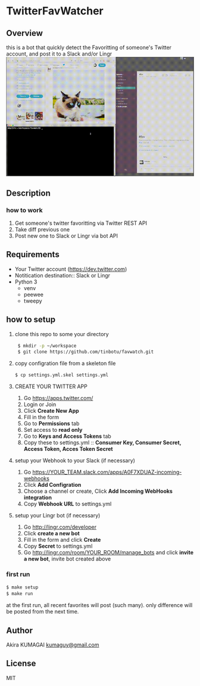 # TwitterFavWatcher

## Overview

this is a bot that quickly detect the Favoritting of someone's Twitter account, and post it to a Slack and/or Lingr
![seq](https://github.com/tinbotu/favwatch/blob/media/seq.gif)


## Description

### how to work

1. Get someone's twitter favoritting via Twitter REST API
1. Take diff previous one
1. Post new one to Slack or Lingr via bot API


## Requirements

- Your Twitter account (<https://dev.twitter.com>)
- Notitication destination:: Slack or Lingr
- Python 3
    - venv
    - peewee
    - tweepy


## how to setup

1. clone this repo to some your directory

   ```sh
    $ mkdir -p ~/workspace
    $ git clone https://github.com/tinbotu/favwatch.git
   ```

1. copy configration file from a skeleton file

   ```sh
   $ cp settings.yml.skel settings.yml
   ```

1. CREATE YOUR TWITTER APP
    1. Go <https://apps.twitter.com/>
    2. Login or Join 
    3. Click **Create New App**
    4. Fill in the form
    5. Go to **Permissions** tab
    6. Set access to **read only**
    7. Go to **Keys and Access Tokens** tab
    8. Copy these to settings.yml ::  **Consumer Key, Consumer Secret, Access Token, Acces Token Secret**


4. setup your Webhook to your Slack (if necessary)
    1. Go https://YOUR_TEAM.slack.com/apps/A0F7XDUAZ-incoming-webhooks
    2. Click **Add Configration**
    3. Choose a channel or create, Click **Add Incoming WebHooks integration**
    4. Copy **Webhook URL** to settings.yml


5. setup your Lingr bot (if necessary)
    1. Go <http://lingr.com/developer>
    2. Click **create a new bot**
    3. Fill in the form and click **Create**
    4. Copy **Secret** to settings.yml
    5. Go http://lingr.com/room/YOUR_ROOM/manage_bots and click **invite a new bot**, invite bot created above


### first run

```sh
$ make setup
$ make run
```
at the first run, all recent favorites will post (such many). only difference will be posted from the next time.


## Author

Akira KUMAGAI <kumaguy@gmail.com>


## License

MIT
